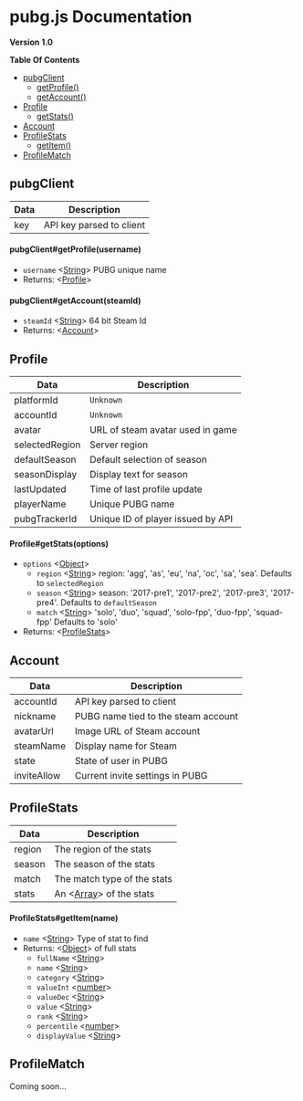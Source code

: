 # pubg.js Documentation
**Version 1.0**

**Table Of Contents**
- [pubgClient](#pubgClient)
    * [getProfile()](#pubgClientgetProfileusername)
    * [getAccount()](#pubgClientgetAccountsteamId)
- [Profile](#Profile)
    * [getStats()](#ProfilegetStatsoptions)
- [Account](#Account)
- [ProfileStats](#ProfileStats)
    * [getItem()](#ProfileStatsgetItemname)
- [ProfileMatch](#ProfileMatch)


## pubgClient
| Data | Description              |
|------|--------------------------|
| key  | API key parsed to client |

#### pubgClient#getProfile(username)
- `username` <[String]> PUBG unique name
- Returns: <[Profile]>

#### pubgClient#getAccount(steamId)
- `steamId` <[String]> 64 bit Steam Id
- Returns: <[Account]>

## Profile
| Data           | Description                       |
|----------------|-----------------------------------|
| platformId     | `Unknown`                         |
| accountId      | `Unknown`                         |
| avatar         | URL of steam avatar used in game  |
| selectedRegion | Server region                     |
| defaultSeason  | Default selection of season       |
| seasonDisplay  | Display text for season           |
| lastUpdated    | Time of last profile update       |
| playerName     | Unique PUBG name                  |
| pubgTrackerId  | Unique ID of player issued by API |

#### Profile#getStats(options)
- `options` <[Object]>
    - `region` <[String]> region: 'agg', 'as', 'eu', 'na', 'oc', 'sa', 'sea'. Defaults to `selectedRegion`
    - `season` <[String]> season: '2017-pre1', '2017-pre2', '2017-pre3', '2017-pre4'. Defaults to `defaultSeason`
    - `match` <[String]> 'solo', 'duo', 'squad', 'solo-fpp', 'duo-fpp', 'squad-fpp' Defaults to 'solo'
- Returns: <[ProfileStats]>

## Account
| Data        | Description                         |
|-------------|-------------------------------------|
| accountId   | API key parsed to client            |
| nickname    | PUBG name tied to the steam account |
| avatarUrl   | Image URL of Steam account          |
| steamName   | Display name for Steam              |
| state       | State of user in PUBG               |
| inviteAllow | Current invite settings in PUBG     |

## ProfileStats
| Data   | Description                 |
|--------|-----------------------------|
| region | The region of the stats     |
| season | The season of the stats     |
| match  | The match type of the stats |
| stats  | An <[Array]> of the stats   |

#### ProfileStats#getItem(name)
- `name` <[String]> Type of stat to find
- Returns: <[Object]> of full stats
    - `fullName` <[String]>
    - `name` <[String]>
    - `category` <[String]>
    - `valueInt` <[number]>
    - `valueDec` <[String]>
    - `value` <[String]>
    - `rank` <[String]>
    - `percentile` <[number]>
    - `displayValue` <[String]>

## ProfileMatch
Coming soon...


[String]: https://developer.mozilla.org/en-US/docs/Web/JavaScript/Reference/Global_Objects/String "String"
[Object]: https://developer.mozilla.org/en-US/docs/Web/JavaScript/Reference/Global_Objects/Object "Object"
[Array]: https://developer.mozilla.org/en-US/docs/Web/JavaScript/Reference/Global_Objects/Array "Array"
[number]: https://developer.mozilla.org/en-US/docs/Web/JavaScript/Data_structures#Number_type "Number"

[Profile]: #Profile "Profile"
[Account]: #Account "Account"
[ProfileStats]: #ProfileStats "ProfileStats"
[ProfileMatch]: #ProfileMatch "ProfileMatch"